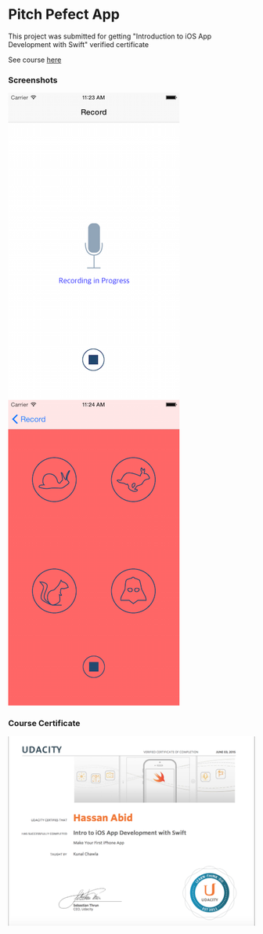 # Pitch Pefect App 

This project was submitted for getting "Introduction to iOS App Development with Swift" verified certificate 

See course [here](https://www.udacity.com/course/intro-to-ios-app-development-with-swift--ud585)

### Screenshots

<img src="images/screenshot_1.png" width="350">
<br>

<img src="images/screenshot_2.png" width="350">

### Course Certificate 

![Udacity Certificate](images/certificate.png "introduction to iOS App Development")
